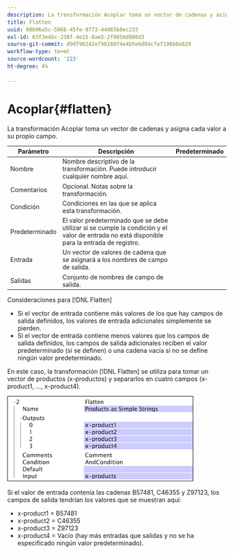 ```yaml
---
description: La transformación Acoplar toma un vector de cadenas y asigna cada valor a su propio campo.
title: Flatten
uuid: 00b06a5c-506b-45fe-9773-44d65b8ec233
exl-id: 63f3e4bc-238f-4e15-8ae5-2f805bd080d3
source-git-commit: d9df90242ef96188f4e4b5e6d04cfef196b0a628
workflow-type: tm+mt
source-wordcount: '223'
ht-degree: 4%

---
```


# Acoplar{#flatten}

La transformación Acoplar toma un vector de cadenas y asigna cada valor a su propio campo.

| Parámetro | Descripción | Predeterminado |
|---|---|---|
| Nombre | Nombre descriptivo de la transformación. Puede introducir cualquier nombre aquí. |  |
| Comentarios | Opcional. Notas sobre la transformación. |  |
| Condición | Condiciones en las que se aplica esta transformación. |  |
| Predeterminado | El valor predeterminado que se debe utilizar si se cumple la condición y el valor de entrada no está disponible para la entrada de registro. |  |
| Entrada | Un vector de valores de cadena que se asignará a los nombres de campo de salida. |  |
| Salidas | Conjunto de nombres de campo de salida. |  |

Consideraciones para [!DNL Flatten]

* Si el vector de entrada contiene más valores de los que hay campos de salida definidos, los valores de entrada adicionales simplemente se pierden.
* Si el vector de entrada contiene menos valores que los campos de salida definidos, los campos de salida adicionales reciben el valor predeterminado (si se definen) o una cadena vacía si no se define ningún valor predeterminado.

En este caso, la transformación [!DNL Flatten] se utiliza para tomar un vector de productos (x-productos) y separarlos en cuatro campos (x-product1, ..., x-product4).

![](assets/cfg_TransformationType_Flatten.png)

Si el valor de entrada contenía las cadenas B57481, C46355 y Z97123, los campos de salida tendrían los valores que se muestran aquí:

* x-product1 = B57481
* x-product2 = C46355
* x-product3 = Z97123
* x-product4 = Vacío (hay más entradas que salidas y no se ha especificado ningún valor predeterminado).
